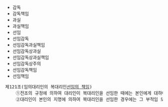 - 감독
- 감독책임
- 과실
- 과실책임
- 선임
- 선임감독
- 선임감독과실책임
- 선임감독상과실
- 선임감독상과실책임
- 선임감독상주의
- 선임감독책임
- 선임책임




<pre>
제121조(임의대리인의 복대리인<u>선임의 책임</u>) 
    ①전조의 규정에 의하여 대리인이 복대리인을 선임한 때에는 본인에게 대하여 그 <u>선임감독에 관한 책임</u>이 있다.
    ②대리인이 본인의 지명에 의하여 복대리인을 선임한 경우에는 그 부적임 또는 불성실함을 알고 본인에게 대한 통지나 그 해임을 태만한 때가 아니면 책임이 없다.
</pre>
